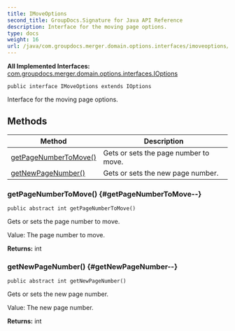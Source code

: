```yaml
---
title: IMoveOptions
second_title: GroupDocs.Signature for Java API Reference
description: Interface for the moving page options.
type: docs
weight: 16
url: /java/com.groupdocs.merger.domain.options.interfaces/imoveoptions/
---
```

**All Implemented Interfaces:**
[com.groupdocs.merger.domain.options.interfaces.IOptions](../../com.groupdocs.merger.domain.options.interfaces/ioptions)
```
public interface IMoveOptions extends IOptions
```

Interface for the moving page options.
## Methods

| Method | Description |
| --- | --- |
| [getPageNumberToMove()](#getPageNumberToMove--) | Gets or sets the page number to move. |
| [getNewPageNumber()](#getNewPageNumber--) | Gets or sets the new page number. |
### getPageNumberToMove() {#getPageNumberToMove--}
```
public abstract int getPageNumberToMove()
```


Gets or sets the page number to move.

Value: The page number to move.

**Returns:**
int
### getNewPageNumber() {#getNewPageNumber--}
```
public abstract int getNewPageNumber()
```


Gets or sets the new page number.

Value: The new page number.

**Returns:**
int
